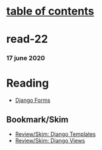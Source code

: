 # [table of contents](https://h-griffin.github.io/reading-notes-401/)
# read-22
### 17 june 2020

# Reading
- [Django Forms](https://developer.mozilla.org/en-US/docs/Learn/Server-side/Django/Forms)

## Bookmark/Skim
- [Review/Skim: Django Templates](https://developer.mozilla.org/en-US/docs/Learn/Server-side/Django/Home_page)
- [Review/Skim: Django Views](https://developer.mozilla.org/en-US/docs/Learn/Server-side/Django/Generic_views)